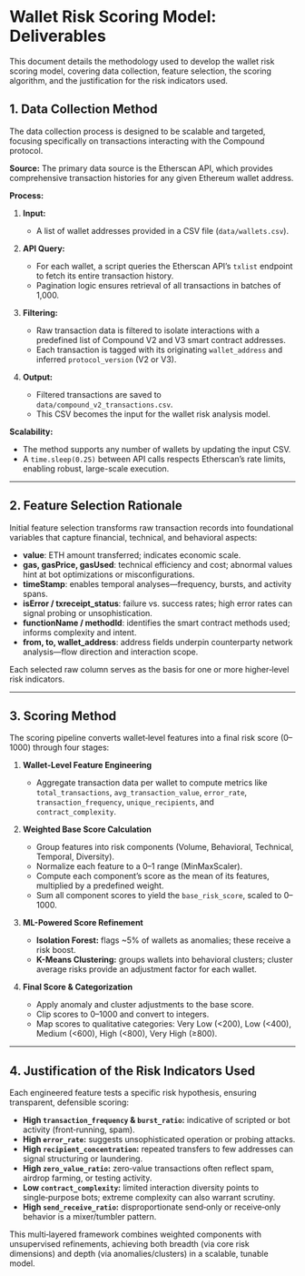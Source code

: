 # Wallet Risk Scoring Model: Deliverables

This document details the methodology used to develop the wallet risk scoring model, covering data collection, feature selection, the scoring algorithm, and the justification for the risk indicators used.

## 1. Data Collection Method

The data collection process is designed to be scalable and targeted, focusing specifically on transactions interacting with the Compound protocol.

**Source:**
The primary data source is the Etherscan API, which provides comprehensive transaction histories for any given Ethereum wallet address.

**Process:**

1. **Input:**

   * A list of wallet addresses provided in a CSV file (`data/wallets.csv`).

2. **API Query:**

   * For each wallet, a script queries the Etherscan API’s `txlist` endpoint to fetch its entire transaction history.
   * Pagination logic ensures retrieval of all transactions in batches of 1,000.

3. **Filtering:**

   * Raw transaction data is filtered to isolate interactions with a predefined list of Compound V2 and V3 smart contract addresses.
   * Each transaction is tagged with its originating `wallet_address` and inferred `protocol_version` (V2 or V3).

4. **Output:**

   * Filtered transactions are saved to `data/compound_v2_transactions.csv`.
   * This CSV becomes the input for the wallet risk analysis model.

**Scalability:**

* The method supports any number of wallets by updating the input CSV.
* A `time.sleep(0.25)` between API calls respects Etherscan’s rate limits, enabling robust, large-scale execution.

---

## 2. Feature Selection Rationale

Initial feature selection transforms raw transaction records into foundational variables that capture financial, technical, and behavioral aspects:

* **value**: ETH amount transferred; indicates economic scale.
* **gas, gasPrice, gasUsed**: technical efficiency and cost; abnormal values hint at bot optimizations or misconfigurations.
* **timeStamp**: enables temporal analyses—frequency, bursts, and activity spans.
* **isError / txreceipt\_status**: failure vs. success rates; high error rates can signal probing or unsophistication.
* **functionName / methodId**: identifies the smart contract methods used; informs complexity and intent.
* **from, to, wallet\_address**: address fields underpin counterparty network analysis—flow direction and interaction scope.

Each selected raw column serves as the basis for one or more higher‑level risk indicators.

---

## 3. Scoring Method

The scoring pipeline converts wallet‑level features into a final risk score (0–1000) through four stages:

1. **Wallet-Level Feature Engineering**

   * Aggregate transaction data per wallet to compute metrics like `total_transactions`, `avg_transaction_value`, `error_rate`, `transaction_frequency`, `unique_recipients`, and `contract_complexity`.

2. **Weighted Base Score Calculation**

   * Group features into risk components (Volume, Behavioral, Technical, Temporal, Diversity).
   * Normalize each feature to a 0–1 range (MinMaxScaler).
   * Compute each component’s score as the mean of its features, multiplied by a predefined weight.
   * Sum all component scores to yield the `base_risk_score`, scaled to 0–1000.

3. **ML-Powered Score Refinement**

   * **Isolation Forest:** flags \~5% of wallets as anomalies; these receive a risk boost.
   * **K-Means Clustering:** groups wallets into behavioral clusters; cluster average risks provide an adjustment factor for each wallet.

4. **Final Score & Categorization**

   * Apply anomaly and cluster adjustments to the base score.
   * Clip scores to 0–1000 and convert to integers.
   * Map scores to qualitative categories: Very Low (<200), Low (<400), Medium (<600), High (<800), Very High (≥800).

---

## 4. Justification of the Risk Indicators Used

Each engineered feature tests a specific risk hypothesis, ensuring transparent, defensible scoring:

* **High `transaction_frequency` & `burst_ratio`:** indicative of scripted or bot activity (front‑running, spam).
* **High `error_rate`:** suggests unsophisticated operation or probing attacks.
* **High `recipient_concentration`:** repeated transfers to few addresses can signal structuring or laundering.
* **High `zero_value_ratio`:** zero‑value transactions often reflect spam, airdrop farming, or testing activity.
* **Low `contract_complexity`:** limited interaction diversity points to single‑purpose bots; extreme complexity can also warrant scrutiny.
* **High `send_receive_ratio`:** disproportionate send‑only or receive‑only behavior is a mixer/tumbler pattern.

This multi‑layered framework combines weighted components with unsupervised refinements, achieving both breadth (via core risk dimensions) and depth (via anomalies/clusters) in a scalable, tunable model.
